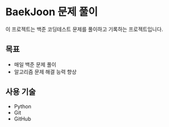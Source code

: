 # BaekJoon 문제 풀이

이 프로젝트는 백준 코딩테스트 문제를 풀이하고 기록하는 프로젝트입니다.

## 목표
- 매일 백준 문제 풀이
- 알고리즘 문제 해결 능력 향상

## 사용 기술
- Python
- Git
- GitHub
